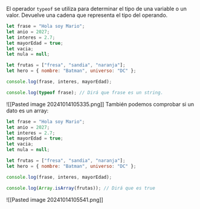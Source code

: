 El operador `typeof` se utiliza para determinar el tipo de una variable o un valor. Devuelve una cadena que representa el tipo del operando.
```javascript
let frase = "Hola soy Mario";
let anio = 2027;            
let interes = 2.7;          
let mayorEdad = true;    
let vacia;                   
let nula = null;              

let frutas = ["fresa", "sandia", "naranja"]; 
let hero = { nombre: "Batman", universo: "DC" };

console.log(frase, interes, mayorEdad);

console.log(typeof frase); // Dirá que frase es un string.
```
![[Pasted image 20241014105335.png]]
También podemos comprobar si un dato es un array:
```javascript
let frase = "Hola soy Mario";
let anio = 2027;            
let interes = 2.7;          
let mayorEdad = true;    
let vacia;                   
let nula = null;              

let frutas = ["fresa", "sandia", "naranja"]; 
let hero = { nombre: "Batman", universo: "DC" };

console.log(frase, interes, mayorEdad);

console.log(Array.isArray(frutas)); // Dirá que es true
```
![[Pasted image 20241014105541.png]]
